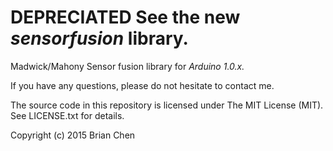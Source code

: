 # DEPRECIATED See the new *sensorfusion* library.

Madwick/Mahony Sensor fusion library for *Arduino 1.0.x.*

If you have any questions, please do not hesitate to contact me.

The source code in this repository is licensed under The MIT License (MIT).
See LICENSE.txt for details.

Copyright (c) 2015 Brian Chen
